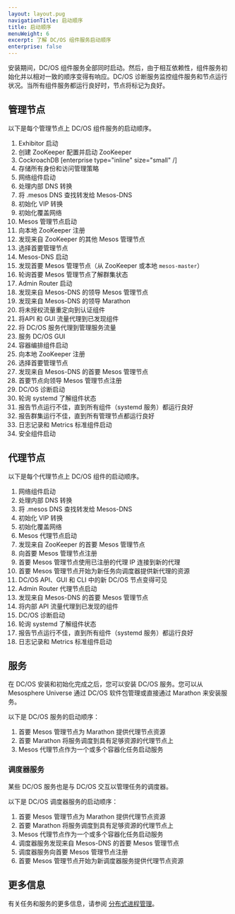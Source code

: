 ```yaml
---
layout: layout.pug
navigationTitle: 启动顺序
title: 启动顺序
menuWeight: 6
excerpt: 了解 DC/OS 组件服务启动顺序
enterprise: false
---
```


安装期间，DC/OS 组件服务全部同时启动。然后，由于相互依赖性，组件服务初始化并以相对一致的顺序变得有响应。DC/OS 诊断服务监控组件服务和节点运行状况。当所有组件服务都运行良好时，节点将标记为良好。

## 管理节点

以下是每个管理节点上 DC/OS 组件服务的启动顺序。

1. Exhibitor 启动
 1. 创建 ZooKeeper 配置并启动 ZooKeeper
1. CockroachDB [enterprise type="inline" size="small" /]
 1. 存储所有身份和访问管理策略
1. 网络组件启动
 1. 处理内部 DNS 转换
 1. 将 .mesos DNS 查找转发给 Mesos-DNS
 1. 初始化 VIP 转换
 1. 初始化覆盖网络
1. Mesos 管理节点启动
 1. 向本地 ZooKeeper 注册
 1. 发现来自 ZooKeeper 的其他 Mesos 管理节点
 1. 选择首要管理节点
1. Mesos-DNS 启动
 1. 发现首要 Mesos 管理节点（从 ZooKeeper 或本地 `mesos-master`）
 1. 轮询首要 Mesos 管理节点了解群集状态
1. Admin Router 启动
 1. 发现来自 Mesos-DNS 的领导 Mesos 管理节点
 1. 发现来自 Mesos-DNS 的领导 Marathon
 1. 将未授权流量重定向到认证组件
 1. 将API 和 GUI 流量代理到已发现组件
 1. 将 DC/OS 服务代理到管理服务流量
 1. 服务 DC/OS GUI
1. 容器编排组件启动
 1. 向本地 ZooKeeper 注册
 1. 选择首要管理节点
 1. 发现来自 Mesos-DNS 的首要 Mesos 管理节点
 1. 首要节点向领导 Mesos 管理节点注册
1. DC/OS 诊断启动
 1. 轮询 systemd 了解组件状态
 1. 报告节点运行不佳，直到所有组件（systemd 服务）都运行良好
 1. 报告群集运行不佳，直到所有管理节点都运行良好
1. 日志记录和 Metrics 标准组件启动
1. 安全组件启动

## 代理节点

以下是每个代理节点上 DC/OS 组件的启动顺序。

1. 网络组件启动
 1. 处理内部 DNS 转换
 1. 将 .mesos DNS 查找转发给 Mesos-DNS
 1. 初始化 VIP 转换
 1. 初始化覆盖网络
1. Mesos 代理节点启动
 1. 发现来自 ZooKeeper 的首要 Mesos 管理节点
 1. 向首要 Mesos 管理节点注册
 1. 首要 Mesos 管理节点使用已注册的代理 IP 连接到新的代理
 1. 首要 Mesos 管理节点开始为新任务向调度器提供新代理的资源
 1. DC/OS API、GUI 和 CLI 中的新 DC/OS 节点变得可见
1. Admin Router 代理节点启动
 1. 发现来自 Mesos-DNS 的首要 Mesos 管理节点
 1. 将内部 API 流量代理到已发现的组件 
1. DC/OS 诊断启动
 1. 轮询 systemd 了解组件状态
 1. 报告节点运行不佳，直到所有组件（systemd 服务）都运行良好
1. 日志记录和 Metrics 标准组件启动

## 服务

在 DC/OS 安装和初始化完成之后，您可以安装 DC/OS 服务。您可以从 Mesosphere Universe 通过 DC/OS 软件包管理或直接通过 Marathon 来安装服务。

以下是 DC/OS 服务的启动顺序：

1. 首要 Mesos 管理节点为 Marathon 提供代理节点资源
1. 首要 Marathon 将服务调度到具有足够资源的代理节点上
1. Mesos 代理节点作为一个或多个容器化任务启动服务

### 调度器服务

某些 DC/OS 服务也是与 DC/OS 交互以管理任务的调度器。

以下是 DC/OS 调度器服务的启动顺序：

1. 首要 Mesos 管理节点为 Marathon 提供代理节点资源
1. 首要 Marathon 将服务调度到具有足够资源的代理节点上
1. Mesos 代理节点作为一个或多个容器化任务启动服务
1. 调度器服务发现来自 Mesos-DNS 的首要 Mesos 管理节点
1. 调度器服务向首要 Mesos 管理节点注册
1. 首要 Mesos 管理节点开始为新调度器服务提供代理节点资源

## 更多信息

有关任务和服务的更多信息，请参阅 [分布式进程管理](/cn/1.11/overview/architecture/distributed-process-management/)。
